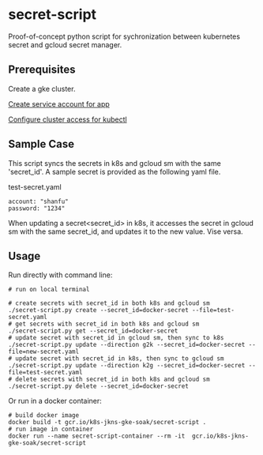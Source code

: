 # secret-script
Proof-of-concept python script for sychronization between kubernetes secret and gcloud secret manager.

## Prerequisites
Create a gke cluster.

[Create service account for app](https://cloud.google.com/docs/authentication/production#command-line)

[Configure cluster access for kubectl](https://cloud.google.com/kubernetes-engine/docs/how-to/cluster-access-for-kubectl)

## Sample Case
This script syncs the secrets in k8s and gcloud sm with the same 'secret_id'.
A sample secret is provided as the following yaml file.

test-secret.yaml
```
account: "shanfu"
password: "1234"
```
When updating a secret<secret_id> in k8s, it accesses the secret in gcloud sm with the same secret_id, and updates it to the new value.
Vise versa.

## Usage
Run directly with command line:

```
# run on local terminal

# create secrets with secret_id in both k8s and gcloud sm
./secret-script.py create --secret_id=docker-secret --file=test-secret.yaml
# get secrets with secret_id in both k8s and gcloud sm
./secret-script.py get --secret_id=docker-secret
# update secret with secret_id in gcloud sm, then sync to k8s
./secret-script.py update --direction g2k --secret_id=docker-secret --file=new-secret.yaml
# update secret with secret_id in k8s, then sync to gcloud sm
./secret-script.py update --direction k2g --secret_id=docker-secret --file=test-secret.yaml
# delete secrets with secret_id in both k8s and gcloud sm
./secret-script.py delete --secret_id=docker-secret
```

Or run in a docker container:
```
# build docker image
docker build -t gcr.io/k8s-jkns-gke-soak/secret-script .
# run image in container
docker run --name secret-script-container --rm -it  gcr.io/k8s-jkns-gke-soak/secret-script
```